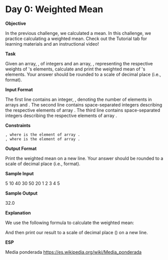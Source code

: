 # Day 0: Weighted Mean

**Objective**

In the previous challenge, we calculated a mean. In this challenge, we practice calculating a weighted mean. Check out the Tutorial tab for learning materials and an instructional video!

**Task**

Given an array, , of integers and an array, , representing the respective weights of 's elements, calculate and print the weighted mean of 's elements. Your answer should be rounded to a scale of decimal place (i.e., format).

**Input Format**

The first line contains an integer, , denoting the number of elements in arrays and .
The second line contains space-separated integers describing the respective elements of array .
The third line contains space-separated integers describing the respective elements of array .

**Constraints**

    , where is the element of array .
    , where is the element of array .

**Output Format**

Print the weighted mean on a new line. Your answer should be rounded to a scale of decimal place (i.e., format).

**Sample Input**

5
10 40 30 50 20
1 2 3 4 5

**Sample Output**

32.0

**Explanation**

We use the following formula to calculate the weighted mean:

And then print our result to a scale of decimal place () on a new line.


**ESP**

Media ponderada
https://es.wikipedia.org/wiki/Media_ponderada